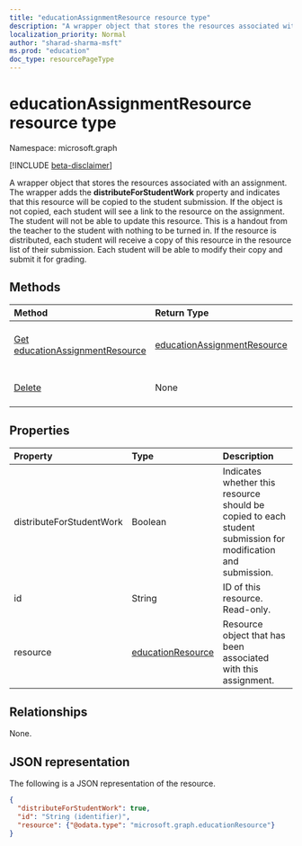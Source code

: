 ```yaml
---
title: "educationAssignmentResource resource type"
description: "A wrapper object that stores the resources associated with an assignment. The wrapper adds the **distributeForStudentWork** property and indicates that this resource will"
localization_priority: Normal
author: "sharad-sharma-msft"
ms.prod: "education"
doc_type: resourcePageType
---
```


# educationAssignmentResource resource type

Namespace: microsoft.graph

[!INCLUDE [beta-disclaimer](../../includes/beta-disclaimer.md)]

A wrapper object that stores the resources associated with an assignment. The wrapper adds the **distributeForStudentWork** property and indicates that this resource will
be copied to the student submission.  If the object is not copied, each student will see a link to the resource on the assignment. The student will not be able to update this resource. This is a handout from the teacher to the student with nothing to be turned in. If the resource is distributed, each student 
will receive a copy of this resource in the resource list of their submission. Each student will be able to modify their copy and submit it for grading.


## Methods

| Method		   | Return Type	|Description|
|:---------------|:--------|:----------|
|[Get educationAssignmentResource](../api/educationassignmentresource-get.md) | [educationAssignmentResource](educationassignmentresource.md) |Read properties and relationships of an **educationAssignmentResource** object.|
|[Delete](../api/educationassignmentresource-delete.md) | None |Delete an **educationAssignmentResource** object. |

## Properties
| Property	   | Type	|Description|
|:---------------|:--------|:----------|
|distributeForStudentWork|Boolean|Indicates whether this resource should be copied to each student submission for modification and submission.|
|id|String| ID of this resource. Read-only.|
|resource|[educationResource](educationresource.md)|Resource object that has been associated with this assignment.|

## Relationships
None.


## JSON representation

The following is a JSON representation of the resource.

<!-- {
  "blockType": "resource",
  "optionalProperties": [

  ],
  "@odata.type": "microsoft.graph.educationAssignmentResource"
}-->

```json
{
  "distributeForStudentWork": true,
  "id": "String (identifier)",
  "resource": {"@odata.type": "microsoft.graph.educationResource"}
}

```

<!-- uuid: 8fcb5dbc-d5aa-4681-8e31-b001d5168d79
2015-10-25 14:57:30 UTC -->
<!--
{
  "type": "#page.annotation",
  "description": "educationAssignmentResource resource",
  "keywords": "",
  "section": "documentation",
  "tocPath": "",
  "suppressions": []
}
-->


